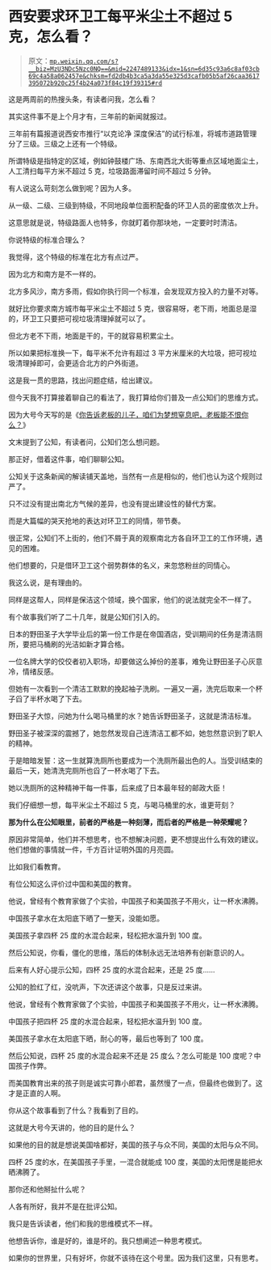 # 西安要求环卫工每平米尘土不超过 5 克，怎么看？

> 原文：[`mp.weixin.qq.com/s?__biz=MzU3NDc5Nzc0NQ==&mid=2247489133&idx=1&sn=6d35c93a6c8af03cb69c4a58a062457e&chksm=fd2db4b3ca5a3da55e325d3cafb05b5af26caa3617395072b920c25f4b24a073f84c19f39315#rd`](http://mp.weixin.qq.com/s?__biz=MzU3NDc5Nzc0NQ==&mid=2247489133&idx=1&sn=6d35c93a6c8af03cb69c4a58a062457e&chksm=fd2db4b3ca5a3da55e325d3cafb05b5af26caa3617395072b920c25f4b24a073f84c19f39315#rd)

这是两周前的热搜头条，有读者问我，怎么看？ 

其实这件事不是上个月才有，三年前的新闻就报过。 

三年前有篇报道说西安市推行“以克论净 深度保洁”的试行标准，将城市道路管理分了三级。三级之上还有一个特级。

所谓特级是指特定的区域，例如钟鼓楼广场、东南西北大街等重点区域地面尘土，人工清扫每平方米不超过 5 克，垃圾路面滞留时间不超过 5 分钟。

有人说这么苛刻怎么做到呢？因为人多。

从一级、二级、三级到特级，不同地段单位面积配备的环卫人员的密度依次上升。

这意思就是说，特级路面人也特多，你就盯着你那块地，一定要时时清洁。

你说特级的标准合理么？

我觉得，这个特级的标准在北方有点过严。 

因为北方和南方是不一样的。

北方多风沙，南方多雨，假如你执行同一个标准，会发现双方投入的力量不对等。

就好比你要求南方城市每平米尘土不超过 5 克，很容易呀，老下雨，地面总是湿的，环卫工只要把可视垃圾清理掉就可以了。

但北方老不下雨，地面是干的，干的就容易积累尘土。 

所以如果把标准换一下，每平米不允许有超过 3 平方米厘米的大垃圾，把可视垃圾清理掉即可，会更适合北方的户外街道。

这是我一贯的思路，找出问题症结，给出建议。 

但今天我不打算接着聊自己的看法了，我打算给你们普及一点公知们的思维方式。

因为大号今天写的是《[你告诉老板的儿子，咱们为梦想窒息吧，老板能不恨你么？](https://mp.weixin.qq.com/s?__biz=MzU0MjYwNDU2Mw==&mid=2247490053&idx=2&sn=98427ffbc57a222e0f1f36553c0602fd&chksm=fb197679cc6eff6f486897f486ab8dbf44ae63ecee1f5f4d44a34ed5b41f2e0a40838696bf71&token=929707696&lang=zh_CN&scene=21#wechat_redirect)》 

文末提到了公知，有读者问，公知们怎么想问题。 

那正好，借着这件事，咱们聊聊公知。

公知关于这条新闻的解读铺天盖地，当然有一点是相似的，他们也认为这个规则过严了。 

只不过没有提出南北方气候的差异，也没有提出建设性的替代方案。 

而是大篇幅的哭天抢地的表达对环卫工的同情，带节奏。

很正常，公知们不上街的，他们不屑于真的观察南北方各自环卫工的工作环境，遇见的困难。 

他们想要的，只是借环卫工这个弱势群体的名义，来忽悠粉丝的同情心。

我这么说，是有理由的。

同样是这帮人，同样是保洁这个领域，换个国家，他们的说法就完全不一样了。

有个故事我们听了二十几年，就是公知们引入的。 

日本的野田圣子大学毕业后的第一份工作是在帝国酒店，受训期间的任务是清洁厕所，要把马桶刷的光洁如新才算合格。

一位名牌大学的佼佼者初入职场，却要做这么掉份的差事，难免让野田圣子心灰意冷，情绪反感。

但她有一次看到一个清洁工默默的挽起袖子洗刷。一遍又一遍，洗完后取来一个杯子舀了半杯水喝了下去。

野田圣子大惊，问她为什么喝马桶里的水？她告诉野田圣子，这就是清洁标准。

野田圣子被深深的震撼了，她忽然发现自己连清洁工都不如，她忽然意识到了职人的精神。

于是暗暗发誓：这一生就算洗厕所也要成为一个洗厕所最出色的人。当受训结束的最后一天，她清洗完厕所也舀了一杯水喝了下去。

她以洗厕所的这种精神干每一件事，后来成了日本最年轻的邮政大臣！

我们仔细想一想，每平米尘土不超过 5 克，与喝马桶里的水，谁更苛刻？ 

**那为什么在公知眼里，前者的严格是一种刻薄，而后者的严格是一种荣耀呢？** 

原因非常简单，他们并不想思考，也不想解决问题，更不想提出什么有效的建议。他们想做的事情就一件，千方百计证明外国的月亮圆。

比如我们看教育。 

有位公知这么评价过中国和美国的教育。

他说，曾经有个教育家做了个实验，中国孩子和美国孩子不用火，让一杯水沸腾。 

中国孩子拿水在太阳底下晒了一整天，没能如愿。 

美国孩子拿四杯 25 度的水混合起来，轻松把水温升到 100 度。

然后公知说，你看，僵化的思维，落后的体制永远无法培养有创新意识的人。

后来有人好心提示公知，四杯 25 度的水混合起来，还是 25 度......

公知的脸红了红，没吭声，下次还讲这个故事，只是反过来讲。

他说，曾经有个教育家做了个实验，中国孩子和美国孩子不用火，让一杯水沸腾。

中国孩子把四杯 25 度的水混合起来，轻松把水温升到 100 度。 

美国孩子拿水在太阳底下晒，耐心的等，最后也等到了 100 度。

然后公知说，四杯 25 度的水混合起来不还是 25 度么？怎么可能是 100 度呢？中国孩子作弊。

而美国教育出来的孩子则是诚实可靠小郎君，虽然慢了一点，但最终也做到了。这才是正直的人啊。

你从这个故事看到了什么？我看到了目的。 

这就是大号今天讲的，他的目的是什么？ 

如果他的目的就是想说美国啥都好，美国的孩子与众不同，美国的太阳与众不同。

四杯 25 度的水，在美国孩子手里，一混合就能成 100 度，美国的太阳愣是能把水晒沸腾了。

那你还和他掰扯什么呢？

人各有所好，我并不是在批评公知。

我只是告诉读者，他们和我的思维模式不一样。 

他想告诉你，谁是好的，谁是坏的。我只想阐述一种思考模式。

如果你的世界里，只有好坏，你就不该待在这个号里。因为我们这里，只有思考。